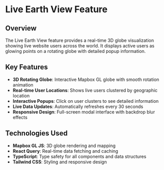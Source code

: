 # Live Earth View Feature

## Overview
The Live Earth View feature provides a real-time 3D globe visualization showing live website users across the world. It displays active users as glowing points on a rotating globe with detailed popup information.

## Key Features
- **3D Rotating Globe**: Interactive Mapbox GL globe with smooth rotation animation
- **Real-time User Locations**: Shows live users clustered by geographic location
- **Interactive Popups**: Click on user clusters to see detailed information
- **Live Data Updates**: Automatically refreshes every 30 seconds
- **Responsive Design**: Full-screen modal interface with backdrop blur effects

## Technologies Used
- **Mapbox GL JS**: 3D globe rendering and mapping
- **React Query**: Real-time data fetching and caching
- **TypeScript**: Type safety for all components and data structures
- **Tailwind CSS**: Styling and responsive design
